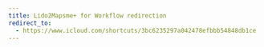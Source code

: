 ```yaml
---
title: Lido2Mapsme+ for Workflow redirection
redirect_to:
  - https://www.icloud.com/shortcuts/3bc6235297a042478efbbb54848db1ce
---
```

